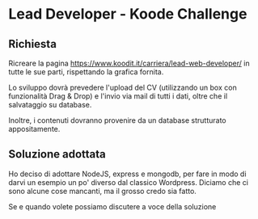 Lead Developer - Koode Challenge
===============

## Richiesta

Ricreare la pagina https://www.koodit.it/carriera/lead-web-developer/ in tutte le sue parti, rispettando la grafica fornita.

Lo sviluppo dovrà prevedere l'upload del CV (utilizzando un box con funzionalità Drag & Drop) e l'invio via mail di tutti i dati, oltre che il salvataggio su database.

Inoltre, i contenuti dovranno provenire da un database strutturato appositamente.

## Soluzione adottata

Ho deciso di adottare NodeJS, express e mongodb, per fare in modo di darvi un esempio un po' diverso dal classico Wordpress.
Diciamo che ci sono alcune cose mancanti, ma il grosso credo sia fatto.

Se e quando volete possiamo discutere a voce della soluzione